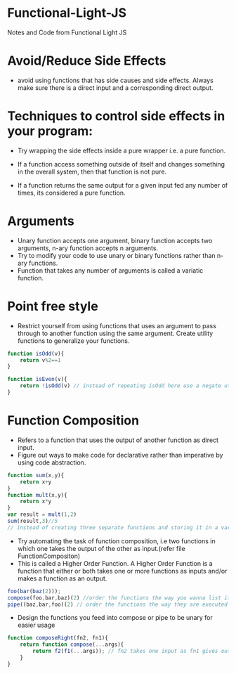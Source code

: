 # Functional-Light-JS
Notes and Code from Functional Light JS

# Avoid/Reduce Side Effects
* avoid using functions that has side causes and side effects. Always make sure there is a direct input and a corresponding direct output.

# Techniques to  control side effects in your program:
* Try wrapping the side effects inside a pure wrapper i.e. a pure function.

* If a function access something outside of itself and changes something in the overall system, then that function is not pure.

* If a function returns the same output for a given input fed any number of times, its considered a pure function.

# Arguments
* Unary function accepts one argument, binary function accepts two arguments, n-ary function accepts n arguments.
* Try to modify your code to use unary or binary functions rather than n-ary functions.
* Function that takes any number of arguments is called a variatic function.

# Point free style
* Restrict yourself from using functions that uses an argument to pass through to another function using the same argument. Create utility functions to generalize your functions.

```js
function isOdd(v){
    return v%2==1
}

function isEven(v){
    return !isOdd(v) // instead of repeating isOdd here use a negate utility function
}
```

# Function Composition

* Refers to a function that uses the output of another function as direct input.
* Figure out ways to make code for declarative rather than imperative by using code abstraction.

```js
function sum(x,y){
    return x+y
}
function mult(x,y){
    return x*y
}
var result = mult(1,2)
sum(result,3)//5
// instead of creating three separate functions and storing it in a variable to get a result, try making it in one complete step.
```

* Try automating the task of function composition, i.e two functions in which one takes the output of the other as input.(refer file FunctionCompositon)
* This is called a Higher Order Function. A Higher Order Function is a function that either or both takes one or more functions as inputs and/or makes a function as an output.

```js
foo(bar(baz(2)));
compose(foo,bar,baz)(2) //order the functions the way you wanna list it
pipe((baz,bar,foo)(2) // order the functions the way they are executed
```
* Design the functions you feed into compose or pipe to be unary for easier usage
```js 
function composeRight(fn2, fn1){
    return function compose(...args){
        return f2(f1(...args)); // fn2 takes one input as fn1 gives out only one output.Therefore make sure you feed unary functions.
    }
}